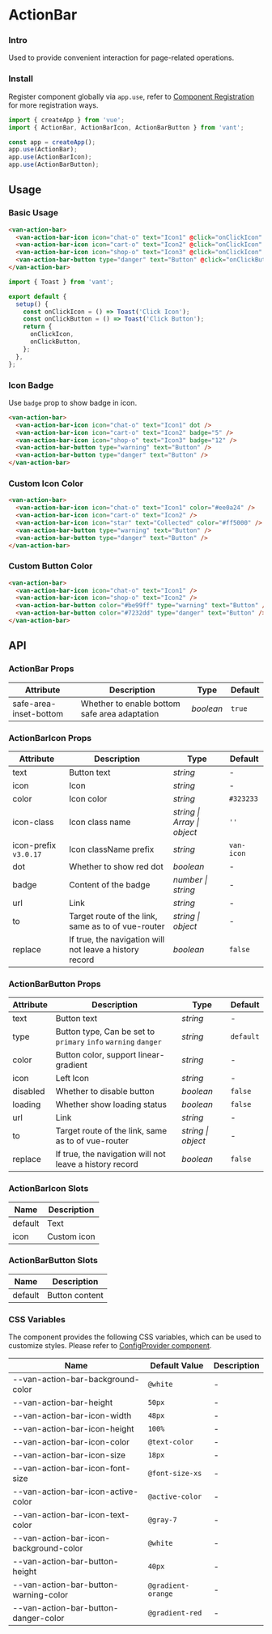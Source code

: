 # ActionBar

### Intro

Used to provide convenient interaction for page-related operations.

### Install

Register component globally via `app.use`, refer to [Component Registration](#/en-US/advanced-usage#zu-jian-zhu-ce) for more registration ways.

```js
import { createApp } from 'vue';
import { ActionBar, ActionBarIcon, ActionBarButton } from 'vant';

const app = createApp();
app.use(ActionBar);
app.use(ActionBarIcon);
app.use(ActionBarButton);
```

## Usage

### Basic Usage

```html
<van-action-bar>
  <van-action-bar-icon icon="chat-o" text="Icon1" @click="onClickIcon" />
  <van-action-bar-icon icon="cart-o" text="Icon2" @click="onClickIcon" />
  <van-action-bar-icon icon="shop-o" text="Icon3" @click="onClickIcon" />
  <van-action-bar-button type="danger" text="Button" @click="onClickButton" />
</van-action-bar>
```

```js
import { Toast } from 'vant';

export default {
  setup() {
    const onClickIcon = () => Toast('Click Icon');
    const onClickButton = () => Toast('Click Button');
    return {
      onClickIcon,
      onClickButton,
    };
  },
};
```

### Icon Badge

Use `badge` prop to show badge in icon.

```html
<van-action-bar>
  <van-action-bar-icon icon="chat-o" text="Icon1" dot />
  <van-action-bar-icon icon="cart-o" text="Icon2" badge="5" />
  <van-action-bar-icon icon="shop-o" text="Icon3" badge="12" />
  <van-action-bar-button type="warning" text="Button" />
  <van-action-bar-button type="danger" text="Button" />
</van-action-bar>
```

### Custom Icon Color

```html
<van-action-bar>
  <van-action-bar-icon icon="chat-o" text="Icon1" color="#ee0a24" />
  <van-action-bar-icon icon="cart-o" text="Icon2" />
  <van-action-bar-icon icon="star" text="Collected" color="#ff5000" />
  <van-action-bar-button type="warning" text="Button" />
  <van-action-bar-button type="danger" text="Button" />
</van-action-bar>
```

### Custom Button Color

```html
<van-action-bar>
  <van-action-bar-icon icon="chat-o" text="Icon1" />
  <van-action-bar-icon icon="shop-o" text="Icon2" />
  <van-action-bar-button color="#be99ff" type="warning" text="Button" />
  <van-action-bar-button color="#7232dd" type="danger" text="Button" />
</van-action-bar>
```

## API

### ActionBar Props

| Attribute | Description | Type | Default |
| --- | --- | --- | --- |
| safe-area-inset-bottom | Whether to enable bottom safe area adaptation | _boolean_ | `true` |

### ActionBarIcon Props

| Attribute | Description | Type | Default |
| --- | --- | --- | --- |
| text | Button text | _string_ | - |
| icon | Icon | _string_ | - |
| color | Icon color | _string_ | `#323233` |
| icon-class | Icon class name | _string \| Array \| object_ | `''` |
| icon-prefix `v3.0.17` | Icon className prefix | _string_ | `van-icon` |
| dot | Whether to show red dot | _boolean_ | - |
| badge | Content of the badge | _number \| string_ | - |
| url | Link | _string_ | - |
| to | Target route of the link, same as to of vue-router | _string \| object_ | - |
| replace | If true, the navigation will not leave a history record | _boolean_ | `false` |

### ActionBarButton Props

| Attribute | Description | Type | Default |
| --- | --- | --- | --- |
| text | Button text | _string_ | - |
| type | Button type, Can be set to `primary` `info` `warning` `danger` | _string_ | `default` |
| color | Button color, support linear-gradient | _string_ | - |
| icon | Left Icon | _string_ | - |
| disabled | Whether to disable button | _boolean_ | `false` |
| loading | Whether show loading status | _boolean_ | `false` |
| url | Link | _string_ | - |
| to | Target route of the link, same as to of vue-router | _string \| object_ | - |
| replace | If true, the navigation will not leave a history record | _boolean_ | `false` |

### ActionBarIcon Slots

| Name    | Description |
| ------- | ----------- |
| default | Text        |
| icon    | Custom icon |

### ActionBarButton Slots

| Name    | Description    |
| ------- | -------------- |
| default | Button content |

### CSS Variables

The component provides the following CSS variables, which can be used to customize styles. Please refer to [ConfigProvider component](#/en-US/config-provider).

| Name                                   | Default Value      | Description |
| -------------------------------------- | ------------------ | ----------- |
| --van-action-bar-background-color      | `@white`           | -           |
| --van-action-bar-height                | `50px`             | -           |
| --van-action-bar-icon-width            | `48px`             | -           |
| --van-action-bar-icon-height           | `100%`             | -           |
| --van-action-bar-icon-color            | `@text-color`      | -           |
| --van-action-bar-icon-size             | `18px`             | -           |
| --van-action-bar-icon-font-size        | `@font-size-xs`    | -           |
| --van-action-bar-icon-active-color     | `@active-color`    | -           |
| --van-action-bar-icon-text-color       | `@gray-7`          | -           |
| --van-action-bar-icon-background-color | `@white`           | -           |
| --van-action-bar-button-height         | `40px`             | -           |
| --van-action-bar-button-warning-color  | `@gradient-orange` | -           |
| --van-action-bar-button-danger-color   | `@gradient-red`    | -           |
